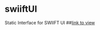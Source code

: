 # swiiftUI
Static Interface for SWIIFT UI
##<a href="https://silverman42.github.io/swiiftUI/">link to view</a>

